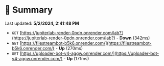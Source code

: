 # 📖 Summary
Last updated: **5/2/2024, 2:41:48 PM**

- `GET` [https://jupiterlab-render-0pdn.onrender.com/lab?](https://jupiterlab-render-0pdn.onrender.com/lab?) - **Down** (342ms)
- `GET` [https://filestreambot-b5k6.onrender.com/](https://filestreambot-b5k6.onrender.com/) - **Up** (270ms)
- `GET` [https://uploader-bot-v4-aggw.onrender.com/](https://uploader-bot-v4-aggw.onrender.com/) - **Up** (171ms)
